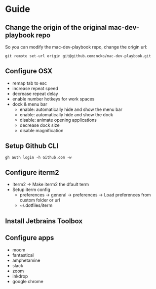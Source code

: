 # Guide

## Change the origin of the original mac-dev-playbook repo
So you can modify the mac-dev-playbook repo, change the origin url:

```
git remote set-url origin git@github.com:ncko/mac-dev-playbook.git
```

## Configure OSX
- remap tab to esc
- increase repeat speed
- decrease repeat delay
- enable number hotkeys for work spaces
- dock & menu bar
	- enable: automatically hide and show the menu bar
	- enable: automatically hide and show the dock
	- disable: animate opening applications
	- decrease dock size
	- disable magnification

## Setup Github CLI
```
gh auth login -h Github.com -w
```

## Configure iterm2
- Iterm2 -> Make iterm2 the dfault term
- Setup iterm config
	- preferences -> general -> preferences -> Load preferences from custom folder or url
	- ~/.dotfiles/iterm

## Install Jetbrains Toolbox

## Configure apps
- moom
- fantastical
- amphetamine
- slack
- zoom
- inkdrop
- google chrome
